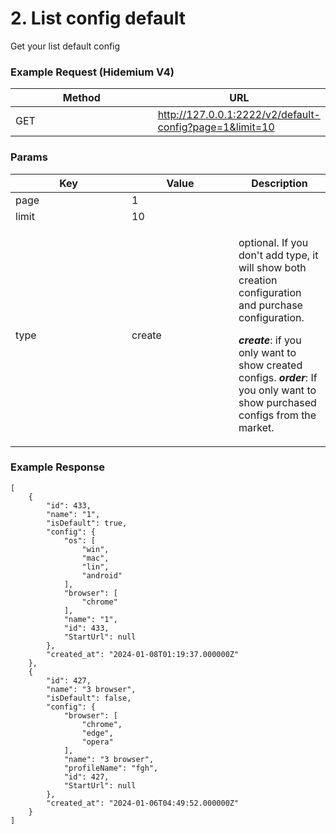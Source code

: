 # 2. List config default

Get your list default config

### **Example Request (Hidemium V4)** <a href="#example-request-hidemium-v4" id="example-request-hidemium-v4"></a>

<table><thead><tr><th width="220">Method</th><th>URL</th></tr></thead><tbody><tr><td>GET</td><td><a href="http://127.0.0.1:2222/v2/default-config?page=1&#x26;limit=10">http://127.0.0.1:2222/v2/default-config?page=1&#x26;limit=10</a></td></tr></tbody></table>

### **Params**

<table data-header-hidden><thead><tr><th width="170">Key</th><th width="155">Value</th><th>Description</th></tr></thead><tbody><tr><td>page</td><td>1</td><td></td></tr><tr><td>limit</td><td>10</td><td></td></tr><tr><td>type</td><td>create</td><td><p>optional. If you don't add type, it will show both creation configuration and purchase configuration.</p><p></p><p><em><strong>create</strong></em>: if you only want to show created configs. <em><strong>order</strong></em>: If you only want to show purchased configs from the market.</p></td></tr></tbody></table>

### **Example Response** <a href="#example-response" id="example-response"></a>

```
[
    {
        "id": 433,
        "name": "1",
        "isDefault": true,
        "config": {
            "os": [
                "win",
                "mac",
                "lin",
                "android"
            ],
            "browser": [
                "chrome"
            ],
            "name": "1",
            "id": 433,
            "StartUrl": null
        },
        "created_at": "2024-01-08T01:19:37.000000Z"
    },
    {
        "id": 427,
        "name": "3 browser",
        "isDefault": false,
        "config": {
            "browser": [
                "chrome",
                "edge",
                "opera"
            ],
            "name": "3 browser",
            "profileName": "fgh",
            "id": 427,
            "StartUrl": null
        },
        "created_at": "2024-01-06T04:49:52.000000Z"
    }
]
```

[\
](https://docs.hidemium.io/use-cases/api-automation-v2/get-profile/1.-list-profile)
